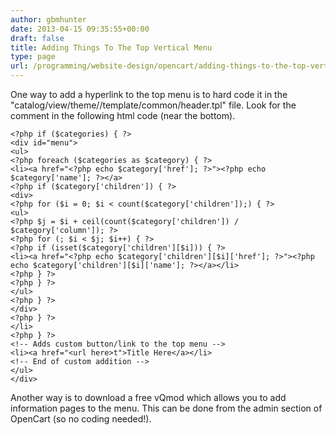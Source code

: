 ```yaml
---
author: gbmhunter
date: 2013-04-15 09:35:55+00:00
draft: false
title: Adding Things To The Top Vertical Menu
type: page
url: /programming/website-design/opencart/adding-things-to-the-top-vertical-menu
---
```


One way to add a hyperlink to the top menu is to hard code it in the "catalog/view/theme/_<current theme name>_/template/common/header.tpl" file. Look for the comment in the following html code (near the bottom).

    
    <?php if ($categories) { ?>
    <div id="menu">
    <ul>
    <?php foreach ($categories as $category) { ?>
    <li><a href="<?php echo $category['href']; ?>"><?php echo $category['name']; ?></a>
    <?php if ($category['children']) { ?>
    <div>
    <?php for ($i = 0; $i < count($category['children']);) { ?>
    <ul>
    <?php $j = $i + ceil(count($category['children']) / $category['column']); ?>
    <?php for (; $i < $j; $i++) { ?>
    <?php if (isset($category['children'][$i])) { ?>
    <li><a href="<?php echo $category['children'][$i]['href']; ?>"><?php echo $category['children'][$i]['name']; ?></a></li>
    <?php } ?>
    <?php } ?>
    </ul>
    <?php } ?>
    </div>
    <?php } ?>
    </li>
    <?php } ?>
    <!-- Adds custom button/link to the top menu -->
    <li><a href="<url here>t">Title Here</a></li>
    <!-- End of custom addition -->
    </ul>
    </div>


Another way is to download a free vQmod which allows you to add information pages to the menu. This can be done from the admin section of OpenCart (so no coding needed!).
